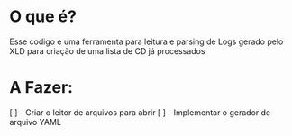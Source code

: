 # O que é?
Esse codigo e uma ferramenta para leitura e parsing de Logs gerado pelo XLD para criação de uma lista de CD já processados

# A Fazer:

[ ] - Criar o leitor de arquivos para abrir 
[ ] - Implementar o gerador de arquivo YAML
